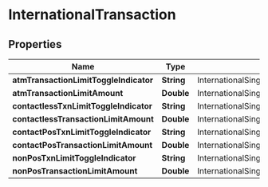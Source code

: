 # InternationalTransaction

## Properties
Name | Type | Description | Notes
------------ | ------------- | ------------- | -------------
**atmTransactionLimitToggleIndicator** | **String** | InternationalSingleATMTransactionLimitToggleFlag |  [optional]
**atmTransactionLimitAmount** | **Double** | InternationalSingleATMTransactionLimit |  [optional]
**contactlessTxnLimitToggleIndicator** | **String** | InternationalSingleContactlessTransactionLimitToggleFlag |  [optional]
**contactlessTransactionLimitAmount** | **Double** | InternationalSingleContactlessTransactionLimit |  [optional]
**contactPosTxnLimitToggleIndicator** | **String** | InternationalSingleContactPOSTransactionLimitToggleFlag |  [optional]
**contactPosTransactionLimitAmount** | **Double** | InternationalSingleContactPOSTransactionLimit |  [optional]
**nonPosTxnLimitToggleIndicator** | **String** | InternationalSingleNonPOSTransactionLimitToggleFlag |  [optional]
**nonPosTransactionLimitAmount** | **Double** | InternationalSingleNonPOSTransactionLimit |  [optional]
